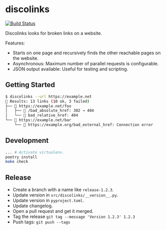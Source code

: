 # discolinks

[![Build Status][build_status_badge]][build_status_link]

Discolinks looks for broken links on a website.

Features:

- Starts on one page and recursively finds the other reachable pages on the website.
- Asynchronous: Maximum number of parallel requests is configurable.
- JSON output available: Useful for testing and scripting.

## Getting Started

```bash
$ discolinks --url https://example.net
📂 Results: 13 links (10 ok, 3 failed)
├── 📄 https://example.net/foo
│   ├── 🔗 /bad_absolute_href: 302 → 404
│   └── 🔗 bad_relative_href: 404
└── 📄 https://example.net/bar
    └── 🔗 https://example.org/bad_external_href: Connection error
```

## Development

```bash
... # Activate virtualenv.
poetry install
make check
```

## Release

- Create a branch with a name like `release-1.2.3`.
- Update version in `src/discolinks/__version__.py`.
- Update version in `pyproject.toml`.
- Update changelog.
- Open a pull request and get it merged.
- Tag the release `git tag --message 'Version 1.2.3' 1.2.3`
- Push tags: `git push --tags`

[build_status_badge]: https://github.com/bbc2/discolinks/actions/workflows/main.yml/badge.svg
[build_status_link]: https://github.com/bbc2/discolinks/actions/workflows/main.yml
